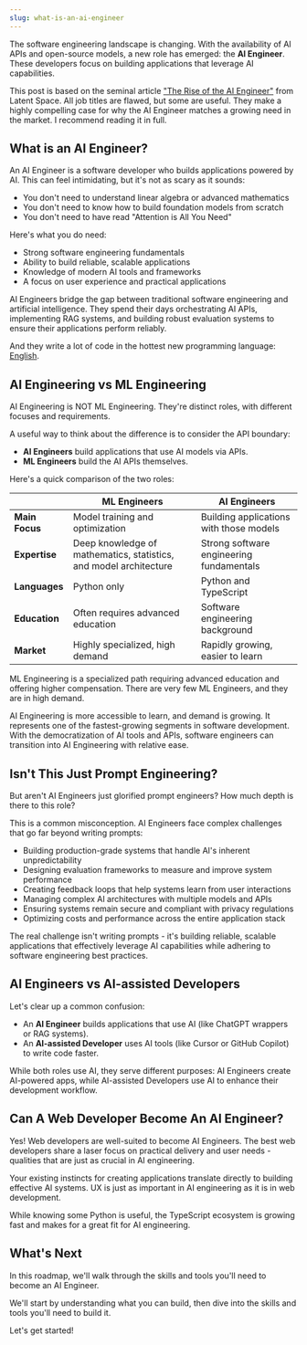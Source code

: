 ```yaml
---
slug: what-is-an-ai-engineer
---
```


The software engineering landscape is changing. With the availability of AI APIs and open-source models, a new role has emerged: the **AI Engineer**. These developers focus on building applications that leverage AI capabilities.

This post is based on the seminal article ["The Rise of the AI Engineer"](https://www.latent.space/p/ai-engineer) from Latent Space. All job titles are flawed, but some are useful. They make a highly compelling case for why the AI Engineer matches a growing need in the market. I recommend reading it in full.

## What is an AI Engineer?

An AI Engineer is a software developer who builds applications powered by AI. This can feel intimidating, but it's not as scary as it sounds:

- You don't need to understand linear algebra or advanced mathematics
- You don't need to know how to build foundation models from scratch
- You don't need to have read "Attention is All You Need"

Here's what you do need:

- Strong software engineering fundamentals
- Ability to build reliable, scalable applications
- Knowledge of modern AI tools and frameworks
- A focus on user experience and practical applications

AI Engineers bridge the gap between traditional software engineering and artificial intelligence. They spend their days orchestrating AI APIs, implementing RAG systems, and building robust evaluation systems to ensure their applications perform reliably.

And they write a lot of code in the hottest new programming language: [English](https://x.com/karpathy/status/1617979122625712128?lang=en).

## AI Engineering vs ML Engineering

AI Engineering is NOT ML Engineering. They're distinct roles, with different focuses and requirements.

A useful way to think about the difference is to consider the API boundary:

- **AI Engineers** build applications that use AI models via APIs.
- **ML Engineers** build the AI APIs themselves.

Here's a quick comparison of the two roles:

|                | ML Engineers                                                      | AI Engineers                             |
| -------------- | ----------------------------------------------------------------- | ---------------------------------------- |
| **Main Focus** | Model training and optimization                                   | Building applications with those models  |
| **Expertise**  | Deep knowledge of mathematics, statistics, and model architecture | Strong software engineering fundamentals |
| **Languages**  | Python only                                                       | Python and TypeScript                    |
| **Education**  | Often requires advanced education                                 | Software engineering background          |
| **Market**     | Highly specialized, high demand                                   | Rapidly growing, easier to learn         |

ML Engineering is a specialized path requiring advanced education and offering higher compensation. There are very few ML Engineers, and they are in high demand.

AI Engineering is more accessible to learn, and demand is growing. It represents one of the fastest-growing segments in software development. With the democratization of AI tools and APIs, software engineers can transition into AI Engineering with relative ease.

## Isn't This Just Prompt Engineering?

But aren't AI Engineers just glorified prompt engineers? How much depth is there to this role?

This is a common misconception. AI Engineers face complex challenges that go far beyond writing prompts:

- Building production-grade systems that handle AI's inherent unpredictability
- Designing evaluation frameworks to measure and improve system performance
- Creating feedback loops that help systems learn from user interactions
- Managing complex AI architectures with multiple models and APIs
- Ensuring systems remain secure and compliant with privacy regulations
- Optimizing costs and performance across the entire application stack

The real challenge isn't writing prompts - it's building reliable, scalable applications that effectively leverage AI capabilities while adhering to software engineering best practices.

## AI Engineers vs AI-assisted Developers

Let's clear up a common confusion:

- An **AI Engineer** builds applications that use AI (like ChatGPT wrappers or RAG systems).
- An **AI-assisted Developer** uses AI tools (like Cursor or GitHub Copilot) to write code faster.

While both roles use AI, they serve different purposes: AI Engineers create AI-powered apps, while AI-assisted Developers use AI to enhance their development workflow.

## Can A Web Developer Become An AI Engineer?

Yes! Web developers are well-suited to become AI Engineers. The best web developers share a laser focus on practical delivery and user needs - qualities that are just as crucial in AI engineering.

Your existing instincts for creating applications translate directly to building effective AI systems. UX is just as important in AI engineering as it is in web development.

While knowing some Python is useful, the TypeScript ecosystem is growing fast and makes for a great fit for AI engineering.

## What's Next

In this roadmap, we'll walk through the skills and tools you'll need to become an AI Engineer.

We'll start by understanding what you can build, then dive into the skills and tools you'll need to build it.

Let's get started!
